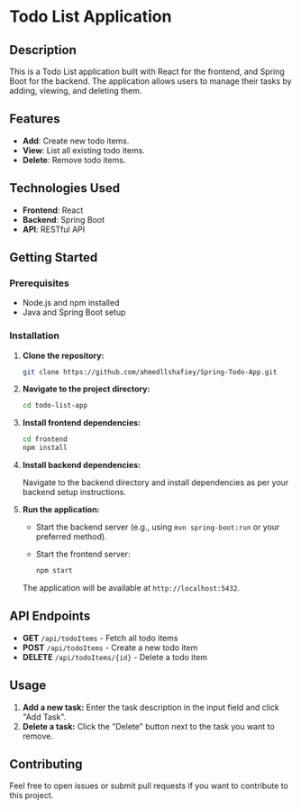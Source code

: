 # Todo List Application

## Description

This is a Todo List application built with React for the frontend, and Spring Boot for the backend. The application allows users to manage their tasks by adding, viewing, and deleting them. 

## Features

- **Add**: Create new todo items.
- **View**: List all existing todo items.
- **Delete**: Remove todo items.

## Technologies Used

- **Frontend**: React
- **Backend**: Spring Boot
- **API**: RESTful API

## Getting Started

### Prerequisites

- Node.js and npm installed
- Java and Spring Boot setup

### Installation

1. **Clone the repository:**

   ```bash
   git clone https://github.com/ahmedllshafiey/Spring-Todo-App.git
   ```

2. **Navigate to the project directory:**

   ```bash
   cd todo-list-app
   ```

3. **Install frontend dependencies:**

   ```bash
   cd frontend
   npm install
   ```

4. **Install backend dependencies:**

   Navigate to the backend directory and install dependencies as per your backend setup instructions.

5. **Run the application:**

   - Start the backend server (e.g., using `mvn spring-boot:run` or your preferred method).
   - Start the frontend server:

     ```bash
     npm start
     ```

   The application will be available at `http://localhost:5432`.

## API Endpoints

- **GET** `/api/todoItems` - Fetch all todo items
- **POST** `/api/todoItems` - Create a new todo item
- **DELETE** `/api/todoItems/{id}` - Delete a todo item

## Usage

1. **Add a new task:** Enter the task description in the input field and click "Add Task".
2. **Delete a task:** Click the "Delete" button next to the task you want to remove.

## Contributing

Feel free to open issues or submit pull requests if you want to contribute to this project.
